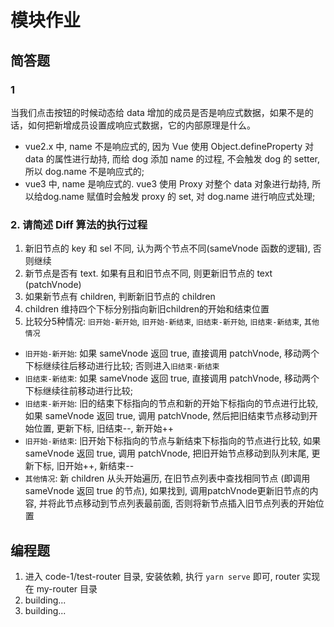 # 模块作业

## 简答题

### 1

当我们点击按钮的时候动态给 data 增加的成员是否是响应式数据，如果不是的话，如何把新增成员设置成响应式数据，它的内部原理是什么。

- vue2.x 中, name 不是响应式的, 因为 Vue 使用 Object.defineProperty 对 data 的属性进行劫持, 而给 dog 添加 name 的过程, 不会触发 dog 的 setter, 所以 dog.name 不是响应式的;
- vue3 中, name 是响应式的. vue3 使用 Proxy 对整个 data 对象进行劫持, 所以给dog.name 赋值时会触发 proxy 的 set, 对 dog.name 进行响应式处理;

### 2. 请简述 Diff 算法的执行过程

1. 新旧节点的 key 和 sel 不同, 认为两个节点不同(sameVnode 函数的逻辑), 否则继续
2. 新节点是否有 text. 如果有且和旧节点不同, 则更新旧节点的 text (patchVnode)
3. 如果新节点有 children, 判断新旧节点的 children
4. children 维持四个下标分别指向新旧children的开始和结束位置
5. 比较分5种情况: `旧开始-新开始`, `旧开始-新结束`, `旧结束-新开始`, `旧结束-新结束`, `其他情况`

- `旧开始-新开始`: 如果 sameVnode 返回 true, 直接调用 patchVnode, 移动两个下标继续往后移动进行比较; 否则进入`旧结束-新结束`
- `旧结束-新结束`: 如果 sameVnode 返回 true, 直接调用 patchVnode, 移动两个下标继续往前移动进行比较;
- `旧结束-新开始`: 旧的结束下标指向的节点和新的开始下标指向的节点进行比较, 如果 sameVnode 返回 true, 调用 patchVnode, 然后把旧结束节点移动到开始位置, 更新下标, 旧结束--, 新开始++
- `旧开始-新结束`: 旧开始下标指向的节点与新结束下标指向的节点进行比较, 如果 sameVnode 返回 true, 调用 patchVnode, 把旧开始节点移动到队列末尾, 更新下标, 旧开始++, 新结束--
- `其他情况`: 新 children 从头开始遍历, 在旧节点列表中查找相同节点 (即调用 sameVnode 返回 true 的节点), 如果找到, 调用patchVnode更新旧节点的内容, 并将此节点移动到节点列表最前面, 否则将新节点插入旧节点列表的开始位置

## 编程题

1. 进入 code-1/test-router 目录, 安装依赖, 执行 `yarn serve` 即可, router 实现在 my-router 目录
2. building...
3. building...
